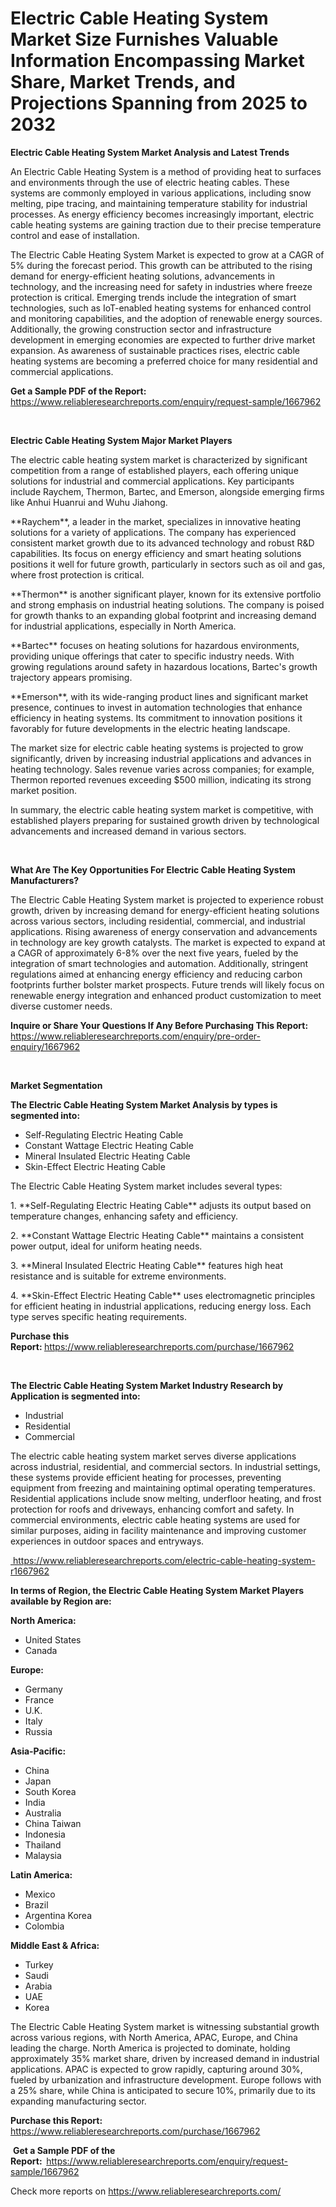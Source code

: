 <p><h1>Electric Cable Heating System Market Size Furnishes Valuable Information Encompassing Market Share, Market Trends, and Projections Spanning from 2025 to 2032</h1></p><p><strong>Electric Cable Heating System Market Analysis and Latest Trends</strong></p>
<p><p>An Electric Cable Heating System is a method of providing heat to surfaces and environments through the use of electric heating cables. These systems are commonly employed in various applications, including snow melting, pipe tracing, and maintaining temperature stability for industrial processes. As energy efficiency becomes increasingly important, electric cable heating systems are gaining traction due to their precise temperature control and ease of installation.</p><p>The Electric Cable Heating System Market is expected to grow at a CAGR of 5% during the forecast period. This growth can be attributed to the rising demand for energy-efficient heating solutions, advancements in technology, and the increasing need for safety in industries where freeze protection is critical. Emerging trends include the integration of smart technologies, such as IoT-enabled heating systems for enhanced control and monitoring capabilities, and the adoption of renewable energy sources. Additionally, the growing construction sector and infrastructure development in emerging economies are expected to further drive market expansion. As awareness of sustainable practices rises, electric cable heating systems are becoming a preferred choice for many residential and commercial applications.</p></p>
<p><strong>Get a Sample PDF of the Report:&nbsp;</strong> <a href="https://www.reliableresearchreports.com/enquiry/request-sample/1667962?utm_campaign=2788&utm_medium=2&utm_source=Github&utm_content=ia&utm_term=06032025&utm_id=electric-cable-heating-system">https://www.reliableresearchreports.com/enquiry/request-sample/1667962</a></p>
<p>&nbsp;</p>
<p><strong>Electric Cable Heating System Major Market Players</strong></p>
<p><p>The electric cable heating system market is characterized by significant competition from a range of established players, each offering unique solutions for industrial and commercial applications. Key participants include Raychem, Thermon, Bartec, and Emerson, alongside emerging firms like Anhui Huanrui and Wuhu Jiahong.</p><p>**Raychem**, a leader in the market, specializes in innovative heating solutions for a variety of applications. The company has experienced consistent market growth due to its advanced technology and robust R&D capabilities. Its focus on energy efficiency and smart heating solutions positions it well for future growth, particularly in sectors such as oil and gas, where frost protection is critical.</p><p>**Thermon** is another significant player, known for its extensive portfolio and strong emphasis on industrial heating solutions. The company is poised for growth thanks to an expanding global footprint and increasing demand for industrial applications, especially in North America.</p><p>**Bartec** focuses on heating solutions for hazardous environments, providing unique offerings that cater to specific industry needs. With growing regulations around safety in hazardous locations, Bartec's growth trajectory appears promising.</p><p>**Emerson**, with its wide-ranging product lines and significant market presence, continues to invest in automation technologies that enhance efficiency in heating systems. Its commitment to innovation positions it favorably for future developments in the electric heating landscape.</p><p>The market size for electric cable heating systems is projected to grow significantly, driven by increasing industrial applications and advances in heating technology. Sales revenue varies across companies; for example, Thermon reported revenues exceeding $500 million, indicating its strong market position.</p><p>In summary, the electric cable heating system market is competitive, with established players preparing for sustained growth driven by technological advancements and increased demand in various sectors.</p></p>
<p>&nbsp;</p>
<p><strong>What Are The Key Opportunities For Electric Cable Heating System Manufacturers?</strong></p>
<p><p>The Electric Cable Heating System market is projected to experience robust growth, driven by increasing demand for energy-efficient heating solutions across various sectors, including residential, commercial, and industrial applications. Rising awareness of energy conservation and advancements in technology are key growth catalysts. The market is expected to expand at a CAGR of approximately 6-8% over the next five years, fueled by the integration of smart technologies and automation. Additionally, stringent regulations aimed at enhancing energy efficiency and reducing carbon footprints further bolster market prospects. Future trends will likely focus on renewable energy integration and enhanced product customization to meet diverse customer needs.</p></p>
<p><strong>Inquire or Share Your Questions If Any Before Purchasing This Report:</strong> <a href="https://www.reliableresearchreports.com/enquiry/pre-order-enquiry/1667962?utm_campaign=2788&utm_medium=2&utm_source=Github&utm_content=ia&utm_term=06032025&utm_id=electric-cable-heating-system">https://www.reliableresearchreports.com/enquiry/pre-order-enquiry/1667962</a></p>
<p>&nbsp;</p>
<p><strong>Market Segmentation</strong></p>
<p><strong>The Electric Cable Heating System Market Analysis by types is segmented into:</strong></p>
<p><ul><li>Self-Regulating Electric Heating Cable</li><li>Constant Wattage Electric Heating Cable</li><li>Mineral Insulated Electric Heating Cable</li><li>Skin-Effect Electric Heating Cable</li></ul></p>
<p><p>The Electric Cable Heating System market includes several types: </p><p>1. **Self-Regulating Electric Heating Cable** adjusts its output based on temperature changes, enhancing safety and efficiency. </p><p>2. **Constant Wattage Electric Heating Cable** maintains a consistent power output, ideal for uniform heating needs. </p><p>3. **Mineral Insulated Electric Heating Cable** features high heat resistance and is suitable for extreme environments. </p><p>4. **Skin-Effect Electric Heating Cable** uses electromagnetic principles for efficient heating in industrial applications, reducing energy loss. Each type serves specific heating requirements.</p></p>
<p><strong>Purchase this Report:&nbsp;</strong><a href="https://www.reliableresearchreports.com/purchase/1667962?utm_campaign=2788&utm_medium=2&utm_source=Github&utm_content=ia&utm_term=06032025&utm_id=electric-cable-heating-system">https://www.reliableresearchreports.com/purchase/1667962</a></p>
<p>&nbsp;</p>
<p><strong>The Electric Cable Heating System Market Industry Research by Application is segmented into:</strong></p>
<p><ul><li>Industrial</li><li>Residential</li><li>Commercial</li></ul></p>
<p><p>The electric cable heating system market serves diverse applications across industrial, residential, and commercial sectors. In industrial settings, these systems provide efficient heating for processes, preventing equipment from freezing and maintaining optimal operating temperatures. Residential applications include snow melting, underfloor heating, and frost protection for roofs and driveways, enhancing comfort and safety. In commercial environments, electric cable heating systems are used for similar purposes, aiding in facility maintenance and improving customer experiences in outdoor spaces and entryways.</p></p>
<p><a href="https://www.reliableresearchreports.com/electric-cable-heating-system-r1667962?utm_campaign=2788&utm_medium=2&utm_source=Github&utm_content=ia&utm_term=06032025&utm_id=electric-cable-heating-system">&nbsp;https://www.reliableresearchreports.com/electric-cable-heating-system-r1667962</a></p>
<p><strong>In terms of Region, the Electric Cable Heating System Market Players available by Region are:</strong></p>
<p>
    <p> <strong> North America: </strong>
        <ul>
            <li>United States</li>
            <li>Canada</li>
        </ul>
        </p> 
    <p> <strong> Europe: </strong>
        <ul>
            <li>Germany</li>
            <li>France</li>
            <li>U.K.</li>
            <li>Italy</li>
            <li>Russia</li>
        </ul>
        </p> 
    <p> <strong> Asia-Pacific: </strong>
        <ul>
            <li>China</li>
            <li>Japan</li>
            <li>South Korea</li>
            <li>India</li>
            <li>Australia</li>
            <li>China Taiwan</li>
            <li>Indonesia</li>
            <li>Thailand</li>
            <li>Malaysia</li>
        </ul>
        </p> 
    <p> <strong> Latin America: </strong>
        <ul>
            <li>Mexico</li>
            <li>Brazil</li>
            <li>Argentina Korea</li>
            <li>Colombia</li>
        </ul>
        </p> 
    <p> <strong> Middle East & Africa: </strong>
        <ul>
            <li>Turkey</li>
            <li>Saudi</li>
            <li>Arabia</li>
            <li>UAE</li>
            <li>Korea</li>
        </ul>
    </p>
    </p>
<p><p>The Electric Cable Heating System market is witnessing substantial growth across various regions, with North America, APAC, Europe, and China leading the charge. North America is projected to dominate, holding approximately 35% market share, driven by increased demand in industrial applications. APAC is expected to grow rapidly, capturing around 30%, fueled by urbanization and infrastructure development. Europe follows with a 25% share, while China is anticipated to secure 10%, primarily due to its expanding manufacturing sector.</p></p>
<p><strong>Purchase this Report: </strong><a href="https://www.reliableresearchreports.com/purchase/1667962?utm_campaign=2788&utm_medium=2&utm_source=Github&utm_content=ia&utm_term=06032025&utm_id=electric-cable-heating-system">https://www.reliableresearchreports.com/purchase/1667962</a></p>
<p>&nbsp;<strong>Get a Sample PDF of the Report:&nbsp;&nbsp;</strong><a href="https://www.reliableresearchreports.com/enquiry/request-sample/1667962?utm_campaign=2788&utm_medium=2&utm_source=Github&utm_content=ia&utm_term=06032025&utm_id=electric-cable-heating-system">https://www.reliableresearchreports.com/enquiry/request-sample/1667962</a></p>
<p><strong></strong></p>
<p>Check more reports on <a href="https://www.reliableresearchreports.com/?utm_campaign=2788&utm_medium=2&utm_source=Github&utm_content=ia&utm_term=06032025&utm_id=electric-cable-heating-system">https://www.reliableresearchreports.com/</a></p>